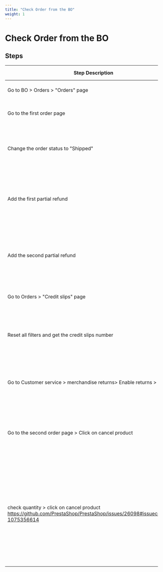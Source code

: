 ```yaml
---
title: "Check Order from the BO"
weight: 1
---
```


# Check Order from the BO
## Steps
| Step Description | Expected result |
| ----- | ----- |
| Go to BO > Orders > "Orders" page | Orders list is displayed successfully |
| Go to the first order page | The order page is displayed successfully |
| Change the order status to "Shipped" | The order status is updated successfully<br>The invoice is created successfully |
| Add the first partial refund | Partial refund is added successfully<br>A new document is created for the credit slips |
| Add the second partial refund | Partial refund is added successfully<br>A new document is created for the credit slips |
| Go to Orders > "Credit slips" page | Credit slips page is opened successfully |
| Reset all filters and get the credit slips number | All filters are reset<br>All credit slips are displayed<br>The credit slip number is equal 2 |
| Go to Customer service > merchandise returns> Enable returns > save | Green alerte is displayed "The settings have been successfully updated." |
| Go to the second order page > Click on cancel product | The attached page is displayed <br> !image-2022-03-24-14-42-04-332.png|thumbnail! |
| check quantity > click on cancel product<br>https://github.com/PrestaShop/PrestaShop/issues/26098#issuecomment-1075356614 | Product is canceled and the green alert is displayed > Selected products were successfully canceled.<br>The produc is not present in the order and the price is 0.000 |
